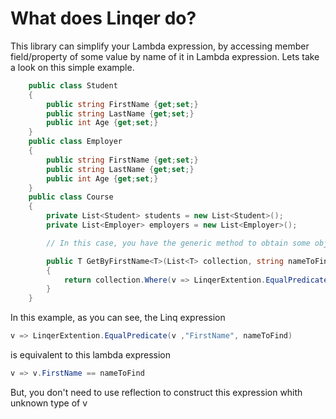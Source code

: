 # What does Linqer do?
This library can simplify your Lambda expression, by accessing member field/property of some value by name of it in Lambda expression.
Lets take a look on this simple example.

```csharp
    public class Student
    {
        public string FirstName {get;set;}
        public string LastName {get;set;}
        public int Age {get;set;}
    }
    public class Employer
    {
        public string FirstName {get;set;}
        public string LastName {get;set;}
        public int Age {get;set;}
    }    
    public class Course
    {
        private List<Student> students = new List<Student>();
        private List<Employer> employers = new List<Employer>();

        // In this case, you have the generic method to obtain some object by FirstName

        public T GetByFirstName<T>(List<T> collection, string nameToFind)
        {
            return collection.Where(v => LinqerExtention.EqualPredicate(v ,"FirstName", nameToFind)).FirstOrDefault();
        }
    }
```
In this example, as you can see, the Linq expression
```csharp
v => LinqerExtention.EqualPredicate(v ,"FirstName", nameToFind)
```
is equivalent to this lambda expression
```csharp
v => v.FirstName == nameToFind
```
But, you don't need to use reflection to construct this expression whith unknown type of v
